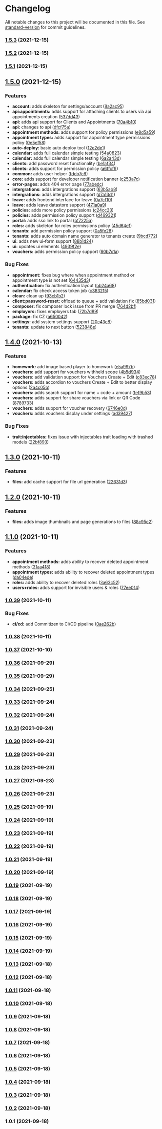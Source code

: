 # Changelog

All notable changes to this project will be documented in this file. See [standard-version](https://github.com/conventional-changelog/standard-version) for commit guidelines.

### [1.5.3](https://github.com/sihq/platform-2021/compare/v1.5.2...v1.5.3) (2021-12-15)

### [1.5.2](https://github.com/sihq/platform-2021/compare/v1.5.1...v1.5.2) (2021-12-15)

### [1.5.1](https://github.com/sihq/platform-2021/compare/v1.5.0...v1.5.1) (2021-12-15)

## [1.5.0](https://github.com/sihq/platform-2021/compare/v1.4.0...v1.5.0) (2021-12-15)

### Features

-   **account:** adds skeleton for settings/account ([8a2ac95](https://github.com/sihq/platform-2021/commit/8a2ac955372a07dc41537e080910970517b25155))
-   **api:appointments:** adds support for attaching clients to users via api appointments creation ([537dd43](https://github.com/sihq/platform-2021/commit/537dd4399781841f8eedba0e0c1316d4f7deea07))
-   **api:** adds api support for Clients and Appointments ([70a4b10](https://github.com/sihq/platform-2021/commit/70a4b10293714868851bac31a0282f5ff4dc48ae))
-   **api:** changes to api ([dfcf75a](https://github.com/sihq/platform-2021/commit/dfcf75a5f4adcb07f6d7440aa6be984898319c4d))
-   **appointment methods:** adds support for policy permissions ([e8d5a59](https://github.com/sihq/platform-2021/commit/e8d5a59d7d421b70ec3614b3ee3aa3d9c9f2b46b))
-   **appointment types:** adds support for appointment type permissions policy ([0e5ef58](https://github.com/sihq/platform-2021/commit/0e5ef58b6740049d851ca260420ba911df58bdf8))
-   **auto-deploy:** basic auto deploy tool ([12e2de1](https://github.com/sihq/platform-2021/commit/12e2de1a15fa0394f711ebebd4e2f3cb0566718d))
-   **calendar:** adds full calendar simple testing ([54a0823](https://github.com/sihq/platform-2021/commit/54a08232f2adaa2e3467cc1d06b5298247979f35))
-   **calendar:** adds full calendar simple testing ([6a2a43d](https://github.com/sihq/platform-2021/commit/6a2a43d74db3bc0c14680a4056722b137b7c0d74))
-   **clients:** add password reset functionality ([be1af34](https://github.com/sihq/platform-2021/commit/be1af346a539612a0e27e93ef35e453052bfe748))
-   **clients:** adds support for permission policy ([a6ffcf9](https://github.com/sihq/platform-2021/commit/a6ffcf999be50bca7d26f45fe6e46d6f9b2336fc))
-   **common:** adds user helper ([fdcb7c8](https://github.com/sihq/platform-2021/commit/fdcb7c80c129ad26c2959c20c63711ea77b9df98))
-   **core:** adds support for developer notification banner ([c253a7c](https://github.com/sihq/platform-2021/commit/c253a7c09df154b6514ae9e94b985d08bba251b6))
-   **error-pages:** adds 404 error page ([77abedc](https://github.com/sihq/platform-2021/commit/77abedc58a7705af9b7d201b49b483349fafcac2))
-   **intergrations:** adds intergrations support ([63b5ab8](https://github.com/sihq/platform-2021/commit/63b5ab88ca327f84a77e2d2e110929019ecad138))
-   **intergrations:** adds intergrations support ([d7a13d1](https://github.com/sihq/platform-2021/commit/d7a13d1b299124a8ef654360d6a86643f094b8f0))
-   **leave:** adds frontend interface for leave ([0a7cf10](https://github.com/sihq/platform-2021/commit/0a7cf10628dfeb2412daab4104b6f57963955fed))
-   **leave:** adds leave datastore support ([471a0a9](https://github.com/sihq/platform-2021/commit/471a0a97be50ad887536c449b2e6f969c0e7068f))
-   **policies:** adds more policy permissions ([c24cc23](https://github.com/sihq/platform-2021/commit/c24cc23d7285c28ac700179073566196abbc258b))
-   **policies:** adds permission policy support ([d469321](https://github.com/sihq/platform-2021/commit/d46932134b92359a9b30e15012f37f868154f3c7))
-   **portal:** adds sso link to portal ([bf7225a](https://github.com/sihq/platform-2021/commit/bf7225a38e69213716b84e17b9d0815453738a12))
-   **roles:** adds skeleton for roles permissions policy ([45d64e1](https://github.com/sihq/platform-2021/commit/45d64e18e4ebc23cd319f0e8b85cb8b9afe57ae1))
-   **tenants:** add permission policy support ([0a5fe28](https://github.com/sihq/platform-2021/commit/0a5fe28bafa3c52302ee7cd64ad65f67bc9abd85))
-   **tenants:** adds auto domain name generator to tenants create ([9bcd772](https://github.com/sihq/platform-2021/commit/9bcd772e32860aa5890b4dfb66fb28482f57c91b))
-   **ui:** adds new ui-form support ([88b1d24](https://github.com/sihq/platform-2021/commit/88b1d2443d7f8e7ea6a6197d3e3b47a861dd1351))
-   **ui:** updates ui elements ([4939f2e](https://github.com/sihq/platform-2021/commit/4939f2e863b688e18dd2dd9f18d0f7c3aad96bf6))
-   **vouchers:** adds permission policy support ([60b7c1a](https://github.com/sihq/platform-2021/commit/60b7c1a53eb2e98c8ec80ffa6bf5d06e7837e03b))

### Bug Fixes

-   **appointment:** fixes bug where when appointment method or appointment type is not set ([64435d3](https://github.com/sihq/platform-2021/commit/64435d3f88fcdb5d7d746d51dfa1cbfc6a4ff7c1))
-   **authentication:** fix authentication layout ([bb24a68](https://github.com/sihq/platform-2021/commit/bb24a689dc9b808bf9e3290c2a425518ee81be99))
-   **calendar:** fix check access token job ([c383215](https://github.com/sihq/platform-2021/commit/c38321587115877543c1473d0f0949fa9df1acef))
-   **clean:** clean up ([93cb1b2](https://github.com/sihq/platform-2021/commit/93cb1b2f57dc36708fcec1b9b285872ed2c3cfdb))
-   **client:password-reset:** offload to queue + add validation fix ([85bd031](https://github.com/sihq/platform-2021/commit/85bd0315ee596acf1b3cac6500fc4b67bf69e9fb))
-   **composer:** fix composer lock issue from PR merge ([764d2bf](https://github.com/sihq/platform-2021/commit/764d2bf52ca33a854c75286c1d643f009179cea4))
-   **employers:** fixes employers tab ([72b7d89](https://github.com/sihq/platform-2021/commit/72b7d898ed232a44c8c95f265ec842379768bdc3))
-   **package:** fix CZ ([a650042](https://github.com/sihq/platform-2021/commit/a650042aade2bbc4d22a4f333249f0018946e280))
-   **settings:** add system settings support ([20c43c8](https://github.com/sihq/platform-2021/commit/20c43c8d147db1e4a7f322a84b179befbf94802d))
-   **tenants:** update to next button ([523848e](https://github.com/sihq/platform-2021/commit/523848ea6317440a5043ef534a3ae314acc35f45))

## [1.4.0](https://github.com-bradleyrmartin/sihq/platform-2021/compare/v1.3.0...v1.4.0) (2021-10-13)

### Features

-   **homework:** add image based player to homework ([e5a997b](https://github.com-bradleyrmartin/sihq/platform-2021/commit/e5a997b549eef63aa145c28681793cb3da84fcbf))
-   **vouchers:** add support for vouchers withheld scope ([4b5d934](https://github.com-bradleyrmartin/sihq/platform-2021/commit/4b5d9344cb405e8723393d68ae05be84779e8a19))
-   **vouchers:** add validation support for Vouchers Create + Edit ([c83ec78](https://github.com-bradleyrmartin/sihq/platform-2021/commit/c83ec782f9a63b8e35635e88117edff70ed5c360))
-   **vouchers:** adds accordion to vouchers Create + Edit to better display options ([2a4c05b](https://github.com-bradleyrmartin/sihq/platform-2021/commit/2a4c05bc6541a8c070d2a6601396f5a6311e24cc))
-   **vouchers:** adds search support for name + code + amount ([fef9b53](https://github.com-bradleyrmartin/sihq/platform-2021/commit/fef9b53be6a3dfb27f14a9a75ebf04afd32fd336))
-   **vouchers:** adds support for share vouchers via link or QR Code ([8789733](https://github.com-bradleyrmartin/sihq/platform-2021/commit/8789733b48ca107299ea07373f45c0b24cf0748c))
-   **vouchers:** adds support for voucher recovery ([6746e0d](https://github.com-bradleyrmartin/sihq/platform-2021/commit/6746e0dace8926b0013a614b78631643d069f41a))
-   **vouchers:** adds vouchers display under settings ([ad39427](https://github.com-bradleyrmartin/sihq/platform-2021/commit/ad39427a9e1ded04a49ecb27017e2c8b8f806c1c))

### Bug Fixes

-   **trait:injectables:** fixes issue with injectables trait loading with trashed models ([22bf893](https://github.com-bradleyrmartin/sihq/platform-2021/commit/22bf893808f01d6964d8a03daad9c1ae1431b3d9))

## [1.3.0](https://github.com-bradleyrmartin/sihq/platform-2021/compare/v1.2.0...v1.3.0) (2021-10-11)

### Features

-   **files:** add cache support for file url generation ([22631d3](https://github.com-bradleyrmartin/sihq/platform-2021/commit/22631d34230f75c0ef464a778d05515c0aa6bfef))

## [1.2.0](https://github.com-bradleyrmartin/sihq/platform-2021/compare/v1.1.0...v1.2.0) (2021-10-11)

### Features

-   **files:** adds image thumbnails and page generations to files ([88c95c2](https://github.com-bradleyrmartin/sihq/platform-2021/commit/88c95c2aecd9f60f861347696f12aa0aa73aa085))

## [1.1.0](https://github.com-bradleyrmartin/sihq/platform-2021/compare/v1.0.39...v1.1.0) (2021-10-11)

### Features

-   **appointment methods:** adds ability to recover deleted appointment methods ([31aa418](https://github.com-bradleyrmartin/sihq/platform-2021/commit/31aa41853d5dc320d22b4aac27b620b4eb00bfaf))
-   **appointment types:** adds ability to recover deleted appointment types ([da04ede](https://github.com-bradleyrmartin/sihq/platform-2021/commit/da04ede77a5ed45233934ad4471e15e44dee5d77))
-   **roles:** adds ability to recover deleted roles ([3a63c52](https://github.com-bradleyrmartin/sihq/platform-2021/commit/3a63c52c9ec9b71e564d09002184dd3beb5d71d1))
-   **users+roles:** adds support for invisible users & roles ([77ee014](https://github.com-bradleyrmartin/sihq/platform-2021/commit/77ee014a83801c1735689272c0a8ea63d1ea1d39))

### [1.0.39](https://github.com-bradleyrmartin/sihq/platform-2021/compare/v1.0.38...v1.0.39) (2021-10-11)

### Bug Fixes

-   **ci/cd:** add Commitizen to Ci/CD pipeline ([0ae262b](https://github.com-bradleyrmartin/sihq/platform-2021/commit/0ae262b1d2fbcc180b1124217c2d8a8330cf8426))

### [1.0.38](https://github.com-bradleyrmartin/sihq/platform-2021/compare/v1.0.37...v1.0.38) (2021-10-11)

### [1.0.37](https://github.com-bradleyrmartin/sihq/platform-2021/compare/v1.0.36...v1.0.37) (2021-10-10)

### [1.0.36](https://github.com-bradleyrmartin/sihq/platform-2021/compare/v1.0.35...v1.0.36) (2021-09-29)

### [1.0.35](https://github.com-bradleyrmartin/sihq/platform-2021/compare/v1.0.34...v1.0.35) (2021-09-29)

### [1.0.34](https://github.com-bradleyrmartin/sihq/platform-2021/compare/v1.0.33...v1.0.34) (2021-09-25)

### [1.0.33](https://github.com-bradleyrmartin/sihq/platform-2021/compare/v1.0.32...v1.0.33) (2021-09-24)

### [1.0.32](https://github.com-bradleyrmartin/sihq/platform-2021/compare/v1.0.31...v1.0.32) (2021-09-24)

### [1.0.31](https://github.com-bradleyrmartin/sihq/platform-2021/compare/v1.0.30...v1.0.31) (2021-09-24)

### [1.0.30](https://github.com-bradleyrmartin/sihq/platform-2021/compare/v1.0.29...v1.0.30) (2021-09-23)

### [1.0.29](https://github.com-bradleyrmartin/sihq/platform-2021/compare/v1.0.28...v1.0.29) (2021-09-23)

### [1.0.28](https://github.com-bradleyrmartin/sihq/platform-2021/compare/v1.0.27...v1.0.28) (2021-09-23)

### [1.0.27](https://github.com-bradleyrmartin/sihq/platform-2021/compare/v1.0.26...v1.0.27) (2021-09-23)

### [1.0.26](https://github.com-bradleyrmartin/sihq/platform-2021/compare/v1.0.25...v1.0.26) (2021-09-23)

### [1.0.25](https://github.com-bradleyrmartin/sihq/platform-2021/compare/v1.0.24...v1.0.25) (2021-09-19)

### [1.0.24](https://github.com-bradleyrmartin/sihq/platform-2021/compare/v1.0.23...v1.0.24) (2021-09-19)

### [1.0.23](https://github.com-bradleyrmartin/sihq/platform-2021/compare/v1.0.22...v1.0.23) (2021-09-19)

### [1.0.22](https://github.com-bradleyrmartin/sihq/platform-2021/compare/v1.0.21...v1.0.22) (2021-09-19)

### [1.0.21](https://github.com-bradleyrmartin/sihq/platform-2021/compare/v1.0.20...v1.0.21) (2021-09-19)

### [1.0.20](https://github.com-bradleyrmartin/sihq/platform-2021/compare/v1.0.19...v1.0.20) (2021-09-19)

### [1.0.19](https://github.com-bradleyrmartin/sihq/platform-2021/compare/v1.0.18...v1.0.19) (2021-09-19)

### [1.0.18](https://github.com-bradleyrmartin/sihq/platform-2021/compare/v1.0.17...v1.0.18) (2021-09-19)

### [1.0.17](https://github.com-bradleyrmartin/sihq/platform-2021/compare/v1.0.16...v1.0.17) (2021-09-19)

### [1.0.16](https://github.com-bradleyrmartin/sihq/platform-2021/compare/v1.0.15...v1.0.16) (2021-09-19)

### [1.0.15](https://github.com-bradleyrmartin/sihq/platform-2021/compare/v1.0.14...v1.0.15) (2021-09-19)

### [1.0.14](https://github.com-bradleyrmartin/sihq/platform-2021/compare/v1.0.13...v1.0.14) (2021-09-19)

### [1.0.13](https://github.com-bradleyrmartin/sihq/platform-2021/compare/v1.0.12...v1.0.13) (2021-09-18)

### [1.0.12](https://github.com-bradleyrmartin/sihq/platform-2021/compare/v1.0.11...v1.0.12) (2021-09-18)

### [1.0.11](https://github.com-bradleyrmartin/sihq/platform-2021/compare/v1.0.10...v1.0.11) (2021-09-18)

### [1.0.10](https://github.com-bradleyrmartin/sihq/platform-2021/compare/v1.0.9...v1.0.10) (2021-09-18)

### [1.0.9](https://github.com-bradleyrmartin/sihq/platform-2021/compare/v1.0.8...v1.0.9) (2021-09-18)

### [1.0.8](https://github.com-bradleyrmartin/sihq/platform-2021/compare/v1.0.7...v1.0.8) (2021-09-18)

### [1.0.7](https://github.com-bradleyrmartin/sihq/platform-2021/compare/v1.0.6...v1.0.7) (2021-09-18)

### [1.0.6](https://github.com-bradleyrmartin/sihq/platform-2021/compare/v1.0.5...v1.0.6) (2021-09-18)

### [1.0.5](https://github.com-bradleyrmartin/sihq/platform-2021/compare/v1.0.4...v1.0.5) (2021-09-18)

### [1.0.4](https://github.com-bradleyrmartin/sihq/platform-2021/compare/v1.0.3...v1.0.4) (2021-09-18)

### [1.0.3](https://github.com-bradleyrmartin/sihq/platform-2021/compare/v1.0.2...v1.0.3) (2021-09-18)

### [1.0.2](https://github.com-bradleyrmartin/sihq/platform-2021/compare/v1.0.1...v1.0.2) (2021-09-18)

### 1.0.1 (2021-09-18)

